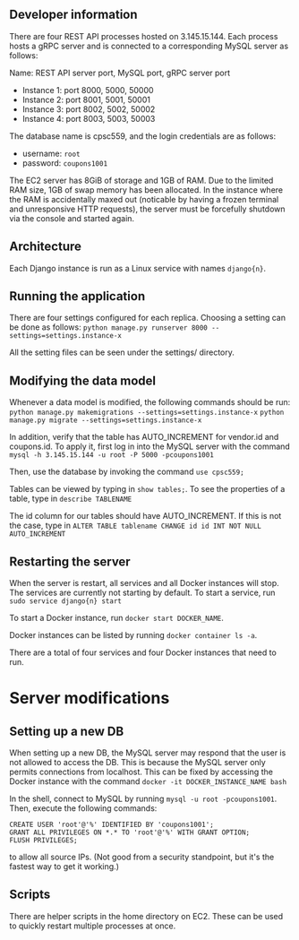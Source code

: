 ## Developer information

There are four REST API processes hosted on 3.145.15.144. Each process hosts a gRPC server and is connected to
a corresponding MySQL server as follows:

Name: REST API server port, MySQL port, gRPC server port
* Instance 1: port 8000, 5000, 50000
* Instance 2: port 8001, 5001, 50001
* Instance 3: port 8002, 5002, 50002
* Instance 4: port 8003, 5003, 50003

The database name is cpsc559, and the login credentials are as follows:
* username: `root`
* password: `coupons1001`

The EC2 server has 8GiB of storage and 1GB of RAM.
Due to the limited RAM size, 1GB of swap memory has been allocated. In the instance where the
RAM is accidentally maxed out (noticable by having a frozen terminal and unresponsive HTTP requests), the server
must be forcefully shutdown via the console and started again.

## Architecture
Each Django instance is run as a Linux service with names `django{n}`.

## Running the application
There are four settings configured for each replica. Choosing a setting can be done as follows:
`python manage.py runserver 8000 --settings=settings.instance-x`

All the setting files can be seen under the settings/ directory.

## Modifying the data model

Whenever a data model is modified, the following commands should be run:
`python manage.py makemigrations --settings=settings.instance-x`
`python manage.py migrate --settings=settings.instance-x`

In addition, verify that the table has AUTO_INCREMENT for vendor.id and coupons.id. To apply it, first log in into
the MySQL server with the command
`mysql -h 3.145.15.144 -u root -P 5000 -pcoupons1001`

Then, use the database by invoking the command
`use cpsc559;`

Tables can be viewed by typing in `show tables;`. To see the properties of a table, type in
`describe TABLENAME`

The id column for our tables should have AUTO_INCREMENT. If this is not the case, type in
`ALTER TABLE tablename CHANGE id id INT NOT NULL AUTO_INCREMENT`

## Restarting the server
When the server is restart, all services and all Docker instances will stop. The services are currently not starting
by default. To start a service, run
`sudo service django{n} start`

To start a Docker instance, run
`docker start DOCKER_NAME`.

Docker instances can be listed by running `docker container ls -a`.

There are a total of four services and four Docker instances that need to run.

# Server modifications

## Setting up a new DB
When setting up a new DB, the MySQL server may respond that the user is not allowed to access the DB. This is because
the MySQL server only permits connections from localhost. This
can be fixed by accessing the Docker instance with the command
`docker -it DOCKER_INSTANCE_NAME bash`

In the shell, connect to MySQL by running `mysql -u root -pcoupons1001`. Then, execute the following commands:
```
CREATE USER 'root'@'%' IDENTIFIED BY 'coupons1001';
GRANT ALL PRIVILEGES ON *.* TO 'root'@'%' WITH GRANT OPTION;
FLUSH PRIVILEGES;
```
to allow all source IPs. (Not good from a security standpoint, but it's the fastest way to get it working.)

## Scripts
There are helper scripts in the home directory on EC2. These can be used to quickly restart multiple processes at
once.

